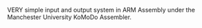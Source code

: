 VERY simple input and output system in ARM Assembly under the Manchester University KoMoDo Assembler.